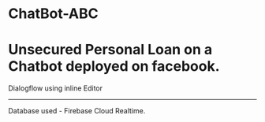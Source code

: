 # ChatBot-ABC



<h1>Unsecured Personal Loan on a Chatbot deployed on facebook.</h1>

Dialogflow using inline Editor 
<br>
<hr>
Database used - Firebase Cloud Realtime.





